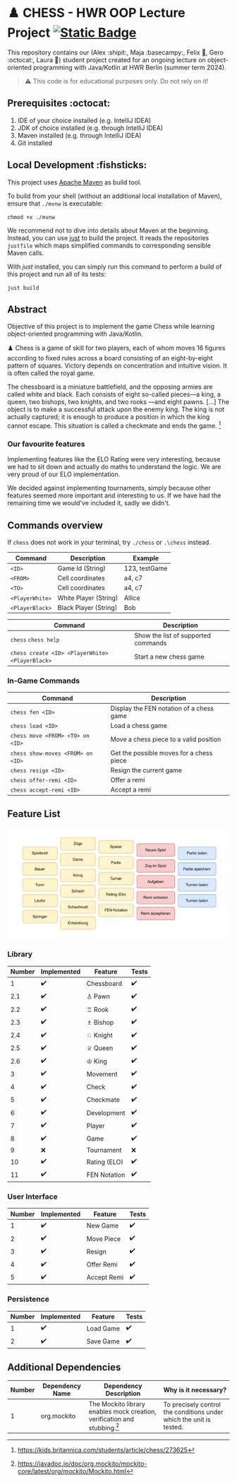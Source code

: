 # :chess_pawn: CHESS - HWR OOP Lecture Project [![Static Badge](https://img.shields.io/badge/Mutation%20Coverage-8A2BE2)](https://alexinabox.github.io/chess-g4/main/index.html)


This repository contains our (Alex :shipit:, Maja :basecampy:, Felix :penguin:, Gero :octocat:, Laura :bug:) student project created for an ongoing lecture on object-oriented
programming with Java/Kotlin at HWR Berlin (summer term 2024).

> :warning: This code is for educational purposes only. Do not rely on it!

## Prerequisites :octocat:

1. IDE of your choice installed (e.g. IntelliJ IDEA)
2. JDK of choice installed (e.g. through IntelliJ IDEA)
3. Maven installed (e.g. through IntelliJ IDEA)
4. Git installed

## Local Development :fishsticks:

This project uses [Apache Maven][maven] as build tool.

To build from your shell (without an additional local installation of Maven), ensure that `./mvnw`
is executable:

```
chmod +x ./mvnw
```

We recommend not to dive into details about Maven at the beginning.
Instead, you can use [just][just] to build the project.
It reads the repositories `justfile` which maps simplified commands to corresponding sensible Maven
calls.

With _just_ installed, you can simply run this command to perform a build of this project and run
all of its tests:

```
just build
```

## Abstract

Objective of this project is to implement the game Chess while learning object-oriented programming with Java/Kotlin.

:chess_pawn: Chess is a game of skill for two players, each of whom moves 16 figures according to fixed rules across a board consisting 
of an eight-by-eight pattern of squares. Victory depends on concentration and intuitive vision. It is often called the royal game.

The chessboard is a miniature battlefield, and the opposing armies are called white and black. Each consists of eight 
so-called pieces—a king, a queen, two bishops, two knights, and two rooks —and eight pawns. \[...\] The object is to make a successful 
attack upon the enemy king. The king is not actually captured; it is enough to produce a position in which the king cannot escape. 
This situation is called a checkmate and ends the game. [^1]

### Our favourite features

Implementing features like the ELO Rating were very interesting, because we had to sit down and actually do maths to understand the logic. We are very proud of our ELO implementation.

We decided against implementing tournaments, simply because other features seemed more important and interesting to us. If we have had the remaining time we would've included it, sadly we didn't.

## Commands overview

If `chess` does not work in your terminal, try `./chess` or `.\chess` instead.

| Command         | Description           | Example       |
|-----------------|-----------------------|---------------|
| `<ID>`          | Game Id (String)      | 123, testGame |
| `<FROM>`        | Cell coordinates      | a4, c7        |
| `<TO>`          | Cell coordinates      | a4, c7        |
| `<PlayerWhite>` | White Player (String) | Allice        |
| `<PlayerBlack>` | Black Player (String) | Bob           |


| Command                                         | Description                         |
|-------------------------------------------------|-------------------------------------|
| `chess` `chess help`                            | Show the list of supported commands |
| `chess create <ID> <PlayerWhite> <PlayerBlack>` | Start a new chess game              |

### In-Game Commands 

| Command                           | Description                              |
|-----------------------------------|------------------------------------------|
| `chess fen <ID>`                  | Display the FEN notation of a chess game |
| `chess load <ID>`                 | Load a chess game                        |
| `chess move <FROM> <TO> on <ID>`  | Move a chess piece to a valid position   |
| `chess show-moves <FROM> on <ID>` | Get the possible moves for a chess piece |
| `chess resign <ID>`               | Resign the current game                  |
| `chess offer-remi <ID>`           | Offer a remi                             |
| `chess accept-remi <ID>`          | Accept a remi                            |


## Feature List

![Screenshot of the expected features of this project.](features.png)

### Library

| Number | Implemented        | Feature       | Tests              |
|--------|--------------------|---------------|--------------------|
| 1      | :heavy_check_mark: | Chessboard    | :heavy_check_mark: |
| 2.1    | :heavy_check_mark: | ♙ Pawn        | :heavy_check_mark: |
| 2.2    | :heavy_check_mark: | ♖ Rook        | :heavy_check_mark: |
| 2.3    | :heavy_check_mark: | ♗ Bishop      | :heavy_check_mark: |
| 2.4    | :heavy_check_mark: | ♘ Knight      | :heavy_check_mark: |
| 2.5    | :heavy_check_mark: | ♕ Queen       | :heavy_check_mark: |
| 2.6    | :heavy_check_mark: | ♔ King        | :heavy_check_mark: |
| 3      | :heavy_check_mark: | Movement      | :heavy_check_mark: |
| 4      | :heavy_check_mark: | Check         | :heavy_check_mark: |
| 5      | :heavy_check_mark: | Checkmate     | :heavy_check_mark: |
| 6      | :heavy_check_mark: | Development   | :heavy_check_mark: |
| 7      | :heavy_check_mark: | Player        | :heavy_check_mark: |
| 8      | :heavy_check_mark: | Game          | :heavy_check_mark: |
| 9      | :x:                | Tournament    | :x:                |
| 10     | :heavy_check_mark: | Rating (ELO)  | :heavy_check_mark: |
| 11     | :heavy_check_mark: | FEN Notation  | :heavy_check_mark: |

### User Interface

| Number | Implemented        | Feature     | Tests              |
|--------|--------------------|-------------|--------------------|
| 1      | :heavy_check_mark: | New Game    | :heavy_check_mark: |
| 2      | :heavy_check_mark: | Move Piece  | :heavy_check_mark: |
| 3      | :heavy_check_mark: | Resign      | :heavy_check_mark: |
| 4      | :heavy_check_mark: | Offer Remi  | :heavy_check_mark: |
| 5      | :heavy_check_mark: | Accept Remi | :heavy_check_mark: |

### Persistence

| Number | Implemented        | Feature         | Tests              |
|--------|--------------------|-----------------|--------------------|
| 1      | :heavy_check_mark: | Load Game       | :heavy_check_mark: |
| 2      | :heavy_check_mark: | Save Game       | :heavy_check_mark: |

## Additional Dependencies

| Number | Dependency Name | Dependency Description                                                    | Why is it necessary?                                                |
|--------|-----------------|---------------------------------------------------------------------------|---------------------------------------------------------------------|
| 1      | org.mockito     | The Mockito library enables mock creation, verification and stubbing.[^2] | To precisely control the conditions under which the unit is tested. |


[maven]: https://maven.apache.org/
[just]: https://github.com/casey/just
[^1]: https://kids.britannica.com/students/article/chess/273625
[^2]: https://javadoc.io/doc/org.mockito/mockito-core/latest/org/mockito/Mockito.html
